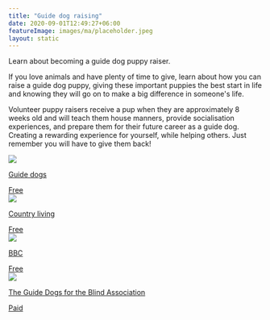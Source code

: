 ```yaml
---
title: "Guide dog raising"
date: 2020-09-01T12:49:27+06:00
featureImage: images/ma/placeholder.jpeg
layout: static
---
```


Learn about becoming a guide dog puppy raiser.

If you love animals and have plenty of time to give, learn about how you can raise a guide dog puppy, giving these important puppies the best start in life and knowing they will go on to make a big difference in someone's life.

Volunteer puppy raisers receive a pup when they are approximately 8 weeks old and will teach them house manners, provide socialisation experiences, and prepare them for their future career as a guide dog. Creating a rewarding experience for yourself, while helping others. Just remember you will have to give them back!

<a class="ma-link" href="https://www.guidedogs.org.uk/how-you-can-help/volunteering-for-guide-dogs/volunteer-role-descriptions/puppy-raiser/"><div class="ma-card"><div class="ma-icon"><img src ="/images/icon-check.png"/></div><div class="ma-name"><p>Guide dogs</p></div><div class="ma-paid-text"><span>Free</span></div></div></a><a class="ma-link" href="https://www.countryliving.com/uk/wildlife/pets/a42529255/raise-puppy-guide-dogs-uk/"><div class="ma-card"><div class="ma-icon"><img src ="/images/icon-check.png"/></div><div class="ma-name"><p>Country living</p></div><div class="ma-paid-text"><span>Free</span></div></div></a><a class="ma-link" href="https://www.bbc.co.uk/news/av/uk-64148085"><div class="ma-card"><div class="ma-icon"><img src ="/images/icon-check.png"/></div><div class="ma-name"><p>BBC</p></div><div class="ma-paid-text"><span>Free</span></div></div></a><a class="ma-link" href="https://www.guidedogs.org.uk/"><div class="ma-card"><div class="ma-icon"><img src ="/images/icon-pound.png"/></div><div class="ma-name"><p>The Guide Dogs for the Blind Association</p></div><div class="ma-paid-text"><span>Paid</span></div></div></a>  

<br/><br/>






